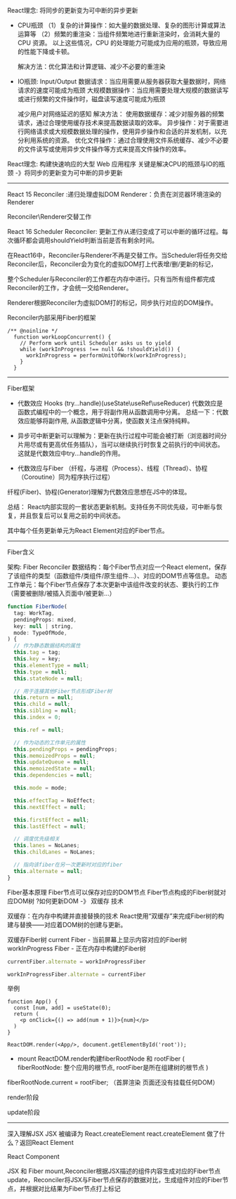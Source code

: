React理念: 将同步的更新变为可中断的异步更新
- CPU瓶颈
  （1）复杂的计算操作：如大量的数据处理、复杂的图形计算或算法运算等
  （2）频繁的重渲染：当组件频繁地进行重新渲染时，会消耗大量的 CPU 资源。
  以上这些情况，CPU 的处理能力可能成为应用的瓶颈，导致应用的性能下降或卡顿。
  
  解决方法：优化算法和计算逻辑、减少不必要的重渲染

- IO瓶颈: Input/Output 
  数据请求：当应用需要从服务器获取大量数据时，网络请求的速度可能成为瓶颈
  大规模数据操作：当应用需要处理大规模的数据读写或进行频繁的文件操作时，磁盘读写速度可能成为瓶颈

  减少用户对网络延迟的感知
  解决方法：
    使用数据缓存：减少对服务器的频繁请求，通过合理使用缓存技术来提高数据读取的效率。
    异步操作：对于需要进行网络请求或大规模数据处理的操作，使用异步操作和合适的并发机制，以充分利用系统的资源。
    优化文件操作：通过合理使用文件系统缓存、减少不必要的文件读写或使用异步文件操作等方式来提高文件操作的效率。


React理念: 
构建快速响应的大型 Web 应用程序
关键是解决CPU的瓶颈与IO的瓶颈 -》将同步的更新变为可中断的异步更新


-------
React 15
Reconciler :递归处理虚拟DOM
Renderer：负责在浏览器环境渲染的Renderer 

Reconciler\Renderer交替工作

React 16
Scheduler
Reconciler: 更新工作从递归变成了可以中断的循环过程。每次循环都会调用shouldYield判断当前是否有剩余时间。


在React16中，Reconciler与Renderer不再是交替工作。当Scheduler将任务交给Reconciler后，Reconciler会为变化的虚拟DOM打上代表增/删/更新的标记，

整个Scheduler与Reconciler的工作都在内存中进行。只有当所有组件都完成Reconciler的工作，才会统一交给Renderer。

Renderer根据Reconciler为虚拟DOM打的标记，同步执行对应的DOM操作。

Reconciler内部采用Fiber的框架

```
/** @noinline */
  function workLoopConcurrent() {
    // Perform work until Scheduler asks us to yield
    while (workInProgress !== null && !shouldYield()) {
      workInProgress = performUnitOfWork(workInProgress);
    }
  }
```

---
Fiber框架

- 代数效应 Hooks (try...handle)(useState\useRef\useReducer)
代数效应是函数式编程中的一个概念，用于将副作用从函数调用中分离。
总结一下：代数效应能够将副作用, 从函数逻辑中分离，使函数关注点保持纯粹。


- 异步可中断更新可以理解为：更新在执行过程中可能会被打断（浏览器时间分片用尽或有更高优任务插队），当可以继续执行时恢复之前执行的中间状态。
这就是代数效应中try...handle的作用。

- 代数效应与Fiber （纤程，与进程（Process）、线程（Thread）、协程（Coroutine）同为程序执行过程）

纤程(Fiber)、协程(Generator)理解为代数效应思想在JS中的体现。


总结：
React内部实现的一套状态更新机制。支持任务不同优先级，可中断与恢复，并且恢复后可以复用之前的中间状态。

其中每个任务更新单元为React Element对应的Fiber节点。

------
Fiber含义

架构: Fiber Reconciler
数据结构：每个Fiber节点对应一个React element，保存了该组件的类型（函数组件/类组件/原生组件...）、对应的DOM节点等信息。
动态工作单元：每个Fiber节点保存了本次更新中该组件改变的状态、要执行的工作（需要被删除/被插入页面中/被更新...）
```javascript
function FiberNode(
  tag: WorkTag,
  pendingProps: mixed,
  key: null | string,
  mode: TypeOfMode,
) {
  // 作为静态数据结构的属性
  this.tag = tag;
  this.key = key;
  this.elementType = null;
  this.type = null;
  this.stateNode = null;

  // 用于连接其他Fiber节点形成Fiber树
  this.return = null;
  this.child = null;
  this.sibling = null;
  this.index = 0;

  this.ref = null;

  // 作为动态的工作单元的属性
  this.pendingProps = pendingProps;
  this.memoizedProps = null;
  this.updateQueue = null;
  this.memoizedState = null;
  this.dependencies = null;

  this.mode = mode;

  this.effectTag = NoEffect;
  this.nextEffect = null;

  this.firstEffect = null;
  this.lastEffect = null;

  // 调度优先级相关
  this.lanes = NoLanes;
  this.childLanes = NoLanes;

  // 指向该fiber在另一次更新时对应的fiber
  this.alternate = null;
}
```


Fiber基本原理
Fiber节点可以保存对应的DOM节点
Fiber节点构成的Fiber树就对应DOM树
?如何更新DOM -》 双缓存 技术

双缓存：在内存中构建并直接替换的技术
React使用“双缓存”来完成Fiber树的构建与替换——对应着DOM树的创建与更新。


双缓存Fiber树
 current Fiber - 当前屏幕上显示内容对应的Fiber树
 workInProgress Fiber - 正在内存中构建的Fiber树

```javascript
currentFiber.alternate = workInProgressFiber

workInProgressFiber.alternate = currentFiber
```

举例
```
function App() {
  const [num, add] = useState(0);
  return (
    <p onClick={() => add(num + 1)}>{num}</p>
  )
}

ReactDOM.render(<App/>, document.getElementById('root'));
```
- mount
ReactDOM.render构建fiberRootNode 和 rootFiber
(
  fiberRootNode: 整个应用的根节点,
  rootFiber是<App />所在组建树的根节点
) 

fiberRootNode.current = rootFiber;
（首屏渲染 页面还没有挂载任何DOM）


render阶段

update阶段


---
深入理解JSX
JSX 被编译为 React.createElement
react.createElement 做了什么？返回React Element

React Component

JSX 和 Fiber
mount,Reconciler根据JSX描述的组件内容生成对应的Fiber节点
update，Reconciler将JSX与Fiber节点保存的数据对比，生成组件对应的Fiber节点，并根据对比结果为Fiber节点打上标记



